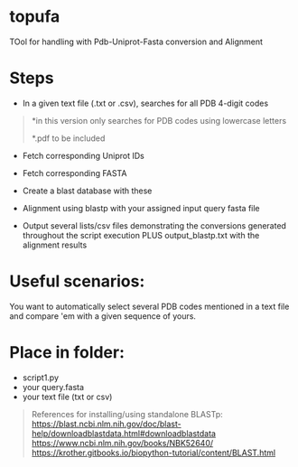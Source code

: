 # topufa
TOol for handling with Pdb-Uniprot-Fasta conversion and Alignment

# Steps #

* In a given text file (.txt or .csv), searches for all PDB 4-digit codes
>*in this version only searches for PDB codes using lowercase letters
>
>*.pdf to be included

* Fetch corresponding Uniprot IDs

* Fetch corresponding FASTA

* Create a blast database with these

* Alignment using blastp with your assigned input query fasta file

* Output several lists/csv files demonstrating the conversions generated throughout the script execution PLUS output_blastp.txt with the alignment results

# Useful scenarios: #
You want to automatically select several PDB codes mentioned in a text file and compare 'em with a given sequence of yours.

# Place in folder: #
* script1.py 
* your query.fasta
* your text file (txt or csv)
              


> References for installing/using standalone BLASTp: 
> <br />https://blast.ncbi.nlm.nih.gov/doc/blast-help/downloadblastdata.html#downloadblastdata
> <br />https://www.ncbi.nlm.nih.gov/books/NBK52640/
> <br />https://krother.gitbooks.io/biopython-tutorial/content/BLAST.html
